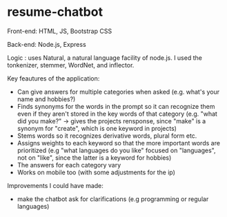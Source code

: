 # resume-chatbot

Front-end: HTML, JS, Bootstrap CSS

Back-end: Node.js, Express

Logic : uses Natural, a natural language facility of node.js. I used the tonkenizer, stemmer, WordNet, and inflector.

Key feautures of the application:
- Can give answers for multiple categories when asked (e.g. what's your name and hobbies?)
- Finds synonyms for the words in the prompt so it can recognize them even if they aren't stored in the key words of that category
 (e.g. "what did you make?" -> gives the projects rensponse, since "make" is a synonym for "create", which is one keyword in projects)
- Stems words so it recognizes derivative words, plural form etc.
- Assigns weights to each keyword so that the more important words are prioritized (e.g "what languages do you like" focused on "languages", not on "like", since the latter is a keyword for hobbies)
- The answers for each category vary
- Works on mobile too (with some adjustments for the ip)

Improvements I could have made:
- make the chatbot ask for clarifications (e.g programming or regular languages)

